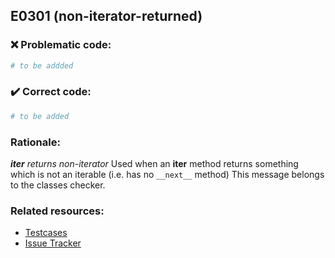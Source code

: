 ## E0301 (non-iterator-returned)

### :x: Problematic code:

```python
# to be addded
```

### :heavy_check_mark: Correct code:

```python
# to be added
```

### Rationale:

 *__iter__ returns non-iterator*
  Used when an __iter__ method returns something which is not an iterable (i.e.
  has no `__next__` method) This message belongs to the classes checker.



### Related resources:

- [Testcases](#)
- [Issue Tracker](https://github.com/PyCQA/pylint/issues?q=is%3Aissue+%22non-iterator-returned%22+OR+%22E0301%22)
